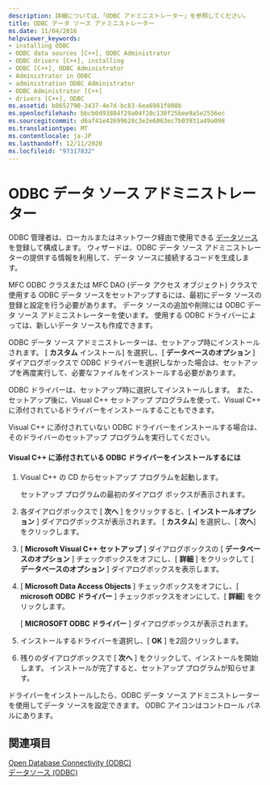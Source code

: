 ```yaml
---
description: 詳細については、「ODBC アドミニストレーター」を参照してください。
title: ODBC データ ソース アドミニストレーター
ms.date: 11/04/2016
helpviewer_keywords:
- installing ODBC
- ODBC data sources [C++], ODBC Administrator
- ODBC drivers [C++], installing
- ODBC [C++], ODBC Administrator
- Administrator in ODBC
- administration ODBC Administrator
- ODBC Administrator [C++]
- drivers [C++], ODBC
ms.assetid: b8652790-3437-4e7d-bc83-6ea6981f008b
ms.openlocfilehash: bbcb0d93884f29a04f20c130f25bee9a5e2556ec
ms.sourcegitcommit: d6af41e42699628c3e2e6063ec7b03931a49a098
ms.translationtype: MT
ms.contentlocale: ja-JP
ms.lasthandoff: 12/11/2020
ms.locfileid: "97317832"
---
```

# <a name="odbc-administrator"></a>ODBC データ ソース アドミニストレーター

ODBC 管理者は、ローカルまたはネットワーク経由で使用できる [データソース](../../data/odbc/data-source-odbc.md) を登録して構成します。 ウィザードは、ODBC データ ソース アドミニストレーターの提供する情報を利用して、データ ソースに接続するコードを生成します。

MFC ODBC クラスまたは MFC DAO (データ アクセス オブジェクト) クラスで使用する ODBC データ ソースをセットアップするには、最初にデータ ソースの登録と設定を行う必要があります。 データ ソースの追加や削除には ODBC データ ソース アドミニストレーターを使います。 使用する ODBC ドライバーによっては、新しいデータ ソースも作成できます。

ODBC データ ソース アドミニストレーターは、セットアップ時にインストールされます。 [ **カスタム** インストール] を選択し、[ **データベースのオプション** ] ダイアログボックスで ODBC ドライバーを選択しなかった場合は、セットアップを再度実行して、必要なファイルをインストールする必要があります。

ODBC ドライバーは、セットアップ時に選択してインストールします。 また、セットアップ後に、Visual C++ セットアップ プログラムを使って、Visual C++ に添付されているドライバーをインストールすることもできます。

Visual C++ に添付されていない ODBC ドライバーをインストールする場合は、そのドライバーのセットアップ プログラムを実行してください。

#### <a name="to-install-odbc-drivers-that-ship-with-visual-c"></a>Visual C++ に添付されている ODBC ドライバーをインストールするには

1. Visual C++ の CD からセットアップ プログラムを起動します。

   セットアップ プログラムの最初のダイアログ ボックスが表示されます。

1. 各ダイアログボックスで [ **次へ** ] をクリックすると、[ **インストールオプション** ] ダイアログボックスが表示されます。 [ **カスタム**] を選択し、[ **次へ**] をクリックします。

1. [ **Microsoft Visual C++ セットアップ** ] ダイアログボックスの [ **データベースのオプション** ] チェックボックスをオフにし、[ **詳細** ] をクリックして [ **データベースのオプション** ] ダイアログボックスを表示します。

1. [ **Microsoft Data Access Objects** ] チェックボックスをオフにし、[ **microsoft ODBC ドライバー** ] チェックボックスをオンにして、[ **詳細**] をクリックします。

   [ **MICROSOFT ODBC ドライバー** ] ダイアログボックスが表示されます。

1. インストールするドライバーを選択し、[ **OK** ] を2回クリックします。

1. 残りのダイアログボックスで [ **次へ** ] をクリックして、インストールを開始します。 インストールが完了すると、セットアップ プログラムが知らせます。

ドライバーをインストールしたら、ODBC データ ソース アドミニストレーターを使用してデータ ソースを設定できます。 ODBC アイコンはコントロール パネルにあります。

## <a name="see-also"></a>関連項目

[Open Database Connectivity (ODBC)](../../data/odbc/open-database-connectivity-odbc.md)<br/>
[データソース (ODBC)](../../data/odbc/data-source-odbc.md)
